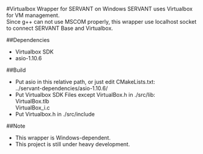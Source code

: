 #Virtualbox Wrapper for SERVANT on Windows
SERVANT uses Virtualbox for VM management.  
Since g++ can not use MSCOM properly, this wrapper use localhost socket to connect SERVANT Base and Virtualbox.  

##Dependencies
* Virtualbox SDK  
* asio-1.10.6  

##Build
* Put asio in this relative path, or just edit CMakeLists.txt:  
  ../servant-dependencies/asio-1.10.6/  
* Put Virtualbox SDK Files except VirtualBox.h in ./src/lib:  
  VirtualBox.tlb  
  VirtualBox_i.c
* Put Virtualbox.h in ./src/include

##Note
* This wrapper is Windows-dependent.  
* This project is still under heavy development.  
